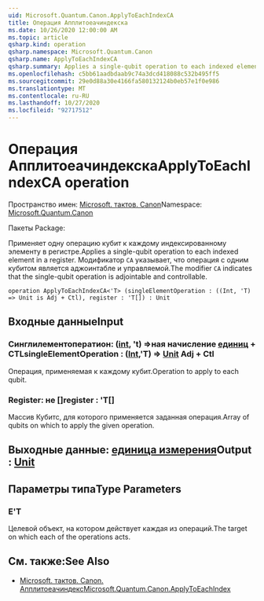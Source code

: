 ```yaml
---
uid: Microsoft.Quantum.Canon.ApplyToEachIndexCA
title: Операция Апплитоеачиндекска
ms.date: 10/26/2020 12:00:00 AM
ms.topic: article
qsharp.kind: operation
qsharp.namespace: Microsoft.Quantum.Canon
qsharp.name: ApplyToEachIndexCA
qsharp.summary: Applies a single-qubit operation to each indexed element in a register. The modifier `CA` indicates that the single-qubit operation is adjointable and controllable.
ms.openlocfilehash: c5bb61aadbdaab9c74a3dcd418088c532b495ff5
ms.sourcegitcommit: 29e0d88a30e4166fa580132124b0eb57e1f0e986
ms.translationtype: MT
ms.contentlocale: ru-RU
ms.lasthandoff: 10/27/2020
ms.locfileid: "92717512"
---
```

# <a name="applytoeachindexca-operation"></a><span data-ttu-id="5db6c-102">Операция Апплитоеачиндекска</span><span class="sxs-lookup"><span data-stu-id="5db6c-102">ApplyToEachIndexCA operation</span></span>

<span data-ttu-id="5db6c-103">Пространство имен: [Microsoft. тактов. Canon](xref:Microsoft.Quantum.Canon)</span><span class="sxs-lookup"><span data-stu-id="5db6c-103">Namespace: [Microsoft.Quantum.Canon](xref:Microsoft.Quantum.Canon)</span></span>

<span data-ttu-id="5db6c-104">Пакеты [](https://nuget.org/packages/)</span><span class="sxs-lookup"><span data-stu-id="5db6c-104">Package: [](https://nuget.org/packages/)</span></span>


<span data-ttu-id="5db6c-105">Применяет одну операцию кубит к каждому индексированному элементу в регистре.</span><span class="sxs-lookup"><span data-stu-id="5db6c-105">Applies a single-qubit operation to each indexed element in a register.</span></span>
<span data-ttu-id="5db6c-106">Модификатор `CA` указывает, что операция с одним кубитом является аджоинтабле и управляемой.</span><span class="sxs-lookup"><span data-stu-id="5db6c-106">The modifier `CA` indicates that the single-qubit operation is adjointable and controllable.</span></span>

```qsharp
operation ApplyToEachIndexCA<'T> (singleElementOperation : ((Int, 'T) => Unit is Adj + Ctl), register : 'T[]) : Unit
```


## <a name="input"></a><span data-ttu-id="5db6c-107">Входные данные</span><span class="sxs-lookup"><span data-stu-id="5db6c-107">Input</span></span>

### <a name="singleelementoperation--intt--unit-adj--ctl"></a><span data-ttu-id="5db6c-108">Синглилементоператион: ([int](xref:microsoft.quantum.lang-ref.int), 't) =>ная начисление [единиц](xref:microsoft.quantum.lang-ref.unit) + CTL</span><span class="sxs-lookup"><span data-stu-id="5db6c-108">singleElementOperation : ([Int](xref:microsoft.quantum.lang-ref.int),'T) => [Unit](xref:microsoft.quantum.lang-ref.unit) Adj + Ctl</span></span>

<span data-ttu-id="5db6c-109">Операция, применяемая к каждому кубит.</span><span class="sxs-lookup"><span data-stu-id="5db6c-109">Operation to apply to each qubit.</span></span>


### <a name="register--t"></a><span data-ttu-id="5db6c-110">Register: не []</span><span class="sxs-lookup"><span data-stu-id="5db6c-110">register : 'T[]</span></span>

<span data-ttu-id="5db6c-111">Массив Кубитс, для которого применяется заданная операция.</span><span class="sxs-lookup"><span data-stu-id="5db6c-111">Array of qubits on which to apply the given operation.</span></span>



## <a name="output--unit"></a><span data-ttu-id="5db6c-112">Выходные данные: [единица измерения](xref:microsoft.quantum.lang-ref.unit)</span><span class="sxs-lookup"><span data-stu-id="5db6c-112">Output : [Unit](xref:microsoft.quantum.lang-ref.unit)</span></span>



## <a name="type-parameters"></a><span data-ttu-id="5db6c-113">Параметры типа</span><span class="sxs-lookup"><span data-stu-id="5db6c-113">Type Parameters</span></span>

### <a name="t"></a><span data-ttu-id="5db6c-114">Е</span><span class="sxs-lookup"><span data-stu-id="5db6c-114">'T</span></span>

<span data-ttu-id="5db6c-115">Целевой объект, на котором действует каждая из операций.</span><span class="sxs-lookup"><span data-stu-id="5db6c-115">The target on which each of the operations acts.</span></span>

## <a name="see-also"></a><span data-ttu-id="5db6c-116">См. также:</span><span class="sxs-lookup"><span data-stu-id="5db6c-116">See Also</span></span>

- [<span data-ttu-id="5db6c-117">Microsoft. тактов. Canon. Апплитоеачиндекс</span><span class="sxs-lookup"><span data-stu-id="5db6c-117">Microsoft.Quantum.Canon.ApplyToEachIndex</span></span>](xref:Microsoft.Quantum.Canon.ApplyToEachIndex)